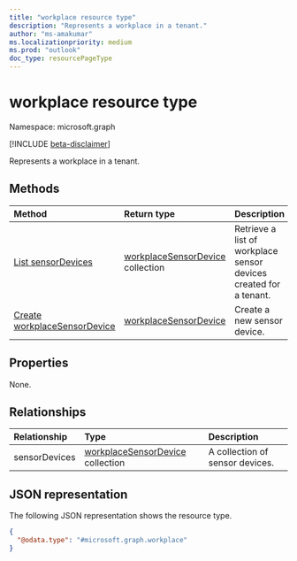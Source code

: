 ```yaml
---
title: "workplace resource type"
description: "Represents a workplace in a tenant."
author: "ms-amakumar"
ms.localizationpriority: medium
ms.prod: "outlook"
doc_type: resourcePageType
---
```


# workplace resource type

Namespace: microsoft.graph

[!INCLUDE [beta-disclaimer](../../includes/beta-disclaimer.md)]

Represents a workplace in a tenant.

## Methods

|Method|Return type|Description|
|:---|:---|:---|
|[List sensorDevices](../api/workplace-list-sensordevices.md)|[workplaceSensorDevice](../resources/workplacesensordevice.md) collection|Retrieve a list of workplace sensor devices created for a tenant.|
|[Create workplaceSensorDevice](../api/workplace-post-sensordevices.md)|[workplaceSensorDevice](../resources/workplacesensordevice.md)|Create a new sensor device.|

## Properties

None.

## Relationships

|Relationship|Type|Description|
|:---|:---|:---|
|sensorDevices|[workplaceSensorDevice](../resources/workplacesensordevice.md) collection|A collection of sensor devices.|

## JSON representation

The following JSON representation shows the resource type.

<!-- {
  "blockType": "resource",
  "keyProperty": "id",
  "@odata.type": "microsoft.graph.workplace",
  "openType": false
}
-->
``` json
{
  "@odata.type": "#microsoft.graph.workplace"
}
